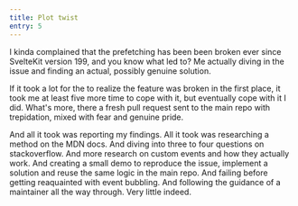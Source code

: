 ```yaml
---
title: Plot twist
entry: 5
---
```


I kinda complained that the prefetching has been been broken ever since SvelteKit version 199, and you know what led to? Me actually diving in the issue and finding an actual, possibly genuine solution.

If it took a lot for the to realize the feature was broken in the first place, it took me at least five more time to cope with it, but eventually cope with it I did. What's more, there a fresh pull request sent to the main repo with trepidation, mixed with fear and genuine pride.

And all it took was reporting my findings. All it took was researching a method on the MDN docs. And diving into three to four questions on stackoverflow. And more research on custom events and how they actually work. And creating a small demo to reproduce the issue, implement a solution and reuse the same logic in the main repo. And failing before getting reaquainted with event bubbling. And following the guidance of a maintainer all the way through. Very little indeed.
